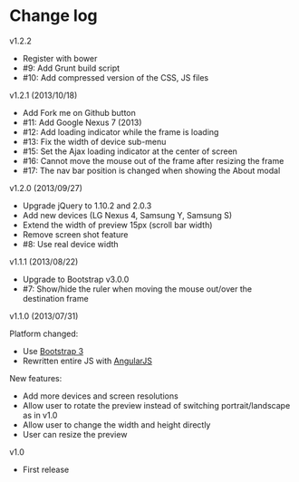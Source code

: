 # Change log

v1.2.2
* Register with bower
* #9: Add Grunt build script
* #10: Add compressed version of the CSS, JS files

v1.2.1 (2013/10/18)

* Add Fork me on Github button
* #11: Add Google Nexus 7 (2013)
* #12: Add loading indicator while the frame is loading
* #13: Fix the width of device sub-menu
* #15: Set the Ajax loading indicator at the center of screen
* #16: Cannot move the mouse out of the frame after resizing the frame
* #17: The nav bar position is changed when showing the About modal

v1.2.0 (2013/09/27)

* Upgrade jQuery to 1.10.2 and 2.0.3
* Add new devices (LG Nexus 4, Samsung Y, Samsung S)
* Extend the width of preview 15px (scroll bar width)
* Remove screen shot feature
* #8: Use real device width

v1.1.1 (2013/08/22)

* Upgrade to Bootstrap v3.0.0
* #7: Show/hide the ruler when moving the mouse out/over the destination frame

v1.1.0 (2013/07/31)

Platform changed:

* Use [Bootstrap 3](http://getbootstrap.com)
* Rewritten entire JS with [AngularJS](http://angularjs.org)

New features:

* Add more devices and screen resolutions
* Allow user to rotate the preview instead of switching portrait/landscape as in v1.0
* Allow user to change the width and height directly
* User can resize the preview

v1.0

* First release